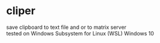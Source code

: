 # cliper
save clipboard to text file and or to matrix server  
tested on  Windows Subsystem for Linux (WSL) Windows 10
